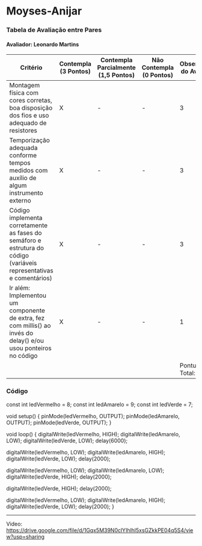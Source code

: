 # Moyses-Anijar

### Tabela de Avaliação entre Pares
#### Avaliador: Leonardo Martins
|Critério|	Contempla (3 Pontos)|	Contempla Parcialmente (1,5 Pontos)	|Não Contempla (0 Pontos)	|Observações do Avaliador|
|-|-|-|-|-|
|Montagem física com cores corretas, boa disposição dos fios e uso adequado de resistores	|X	|-	|- | 3 |	
|Temporização adequada conforme tempos medidos com auxílio de algum instrumento externo	|X| - | - |	3 |
|Código implementa corretamente as fases do semáforo e estrutura do código (variáveis representativas e comentários) |X| - | - | 3|	
|Ir além: Implementou um componente de extra, fez com millis() ao invés do delay() e/ou usou ponteiros no código |	X | - |	- |1 | 
| | | | |Pontuação Total: 10|

### Código

const int ledVermelho = 8;
const int ledAmarelo = 9;
const int ledVerde = 7;

void setup() {
  pinMode(ledVermelho, OUTPUT);
  pinMode(ledAmarelo, OUTPUT);
  pinMode(ledVerde, OUTPUT);
}

void loop() {
  digitalWrite(ledVermelho, HIGH);
  digitalWrite(ledAmarelo, LOW);
  digitalWrite(ledVerde, LOW);
  delay(6000);

  digitalWrite(ledVermelho, LOW);
  digitalWrite(ledAmarelo, HIGH);
  digitalWrite(ledVerde, LOW);
  delay(2000);

  digitalWrite(ledVermelho, LOW);
  digitalWrite(ledAmarelo, LOW);
  digitalWrite(ledVerde, HIGH);
  delay(2000);

  digitalWrite(ledVerde, HIGH);
  delay(2000);

  digitalWrite(ledVermelho, LOW);
  digitalWrite(ledAmarelo, HIGH);
  digitalWrite(ledVerde, LOW);
  delay(2000);
}
______________________________________________

Video: https://drive.google.com/file/d/1Gqx5M39N0clYIhlhl5xsGZkkPE04q5S4/view?usp=sharing
